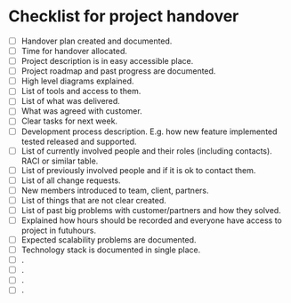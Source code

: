 
# Checklist for project handover

- [ ] Handover plan created and documented.
- [ ] Time for handover allocated.
- [ ] Project description is in easy accessible place.
- [ ] Project roadmap and past progress are documented.
- [ ] High level diagrams explained.
- [ ] List of tools and access to them.
- [ ] List of what was delivered.
- [ ] What was agreed with customer.
- [ ] Clear tasks for next week.
- [ ] Development process description. E.g. how new feature implemented tested released and supported.
- [ ] List of currently involved people and their roles (including contacts). RACI or similar table.
- [ ] List of previously involved people and if it is ok to contact them.
- [ ] List of all change requests.
- [ ] New members introduced to team, client, partners.
- [ ] List of things that are not clear created.
- [ ] List of past big problems with customer/partners and how they solved.
- [ ] Explained how hours should be recorded and everyone have access to project in futuhours.
- [ ] Expected scalability problems are documented.
- [ ] Technology stack is documented in single place.
- [ ] .
- [ ] .
- [ ] .
- [ ] .
